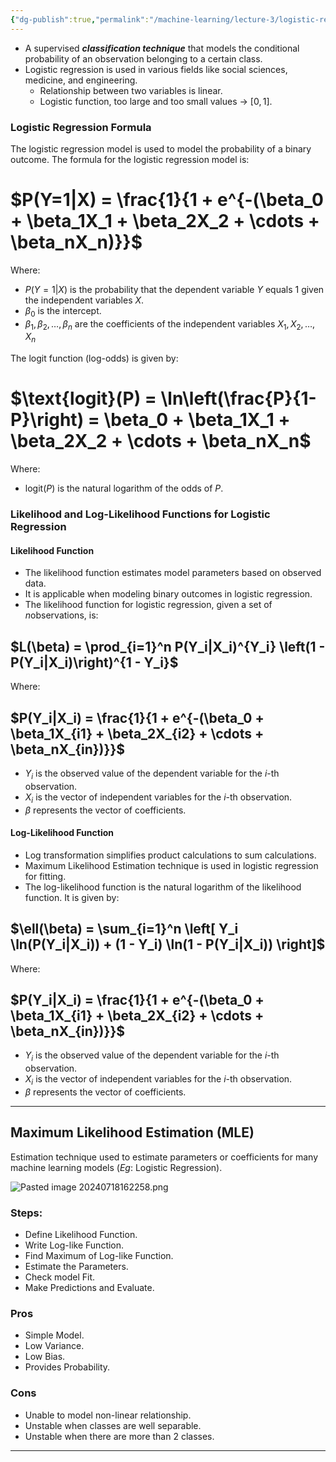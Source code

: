 ```yaml
---
{"dg-publish":true,"permalink":"/machine-learning/lecture-3/logistic-regression/","dgPassFrontmatter":true}
---
```


- A supervised ***classification technique*** that models the conditional probability of an observation belonging to a certain class.
- Logistic regression is used in various fields like social sciences, medicine, and engineering.
	- Relationship between two variables is linear.
	- Logistic function, too large and too small values $\rightarrow$ $[0,1]$.

### Logistic Regression Formula

The logistic regression model is used to model the probability of a binary outcome. The formula for the logistic regression model is:

# $P(Y=1|X) = \frac{1}{1 + e^{-(\beta_0 + \beta_1X_1 + \beta_2X_2 + \cdots + \beta_nX_n)}}$

Where:
- $P(Y=1|X)$ is the probability that the dependent variable $Y$ equals $1$ given the independent variables $X$.
- $\beta_0$ is the intercept.
- $\beta_1, \beta_2, \ldots, \beta_n$ are the coefficients of the independent variables $X_1, X_2, \ldots, X_n$

The logit function (log-odds) is given by:

# $\text{logit}(P) = \ln\left(\frac{P}{1-P}\right) = \beta_0 + \beta_1X_1 + \beta_2X_2 + \cdots + \beta_nX_n$

Where:
- $\text{logit}(P)$ is the natural logarithm of the odds of $P$.

### Likelihood and Log-Likelihood Functions for Logistic Regression

#### Likelihood Function

- The likelihood function estimates model parameters based on observed data.
- It is applicable when modeling binary outcomes in logistic regression.
- The likelihood function for logistic regression, given a set of $n$observations, is:

## $L(\beta) = \prod_{i=1}^n P(Y_i|X_i)^{Y_i} \left(1 - P(Y_i|X_i)\right)^{1 - Y_i}$

Where:
## $P(Y_i|X_i) = \frac{1}{1 + e^{-(\beta_0 + \beta_1X_{i1} + \beta_2X_{i2} + \cdots + \beta_nX_{in})}}$

- $Y_i$ is the observed value of the dependent variable for the $i$-th observation.
- $X_i$ is the vector of independent variables for the $i$-th observation.
- $\beta$ represents the vector of coefficients.

#### Log-Likelihood Function

- Log transformation simplifies product calculations to sum calculations.
- Maximum Likelihood Estimation technique is used in logistic regression for fitting.
- The log-likelihood function is the natural logarithm of the likelihood function. It is given by:

## $\ell(\beta) = \sum_{i=1}^n \left[ Y_i \ln(P(Y_i|X_i)) + (1 - Y_i) \ln(1 - P(Y_i|X_i)) \right]$

Where:
## $P(Y_i|X_i) = \frac{1}{1 + e^{-(\beta_0 + \beta_1X_{i1} + \beta_2X_{i2} + \cdots + \beta_nX_{in})}}$

- $Y_i$ is the observed value of the dependent variable for the $i$-th observation.
- $X_i$ is the vector of independent variables for the $i$-th observation.
- $\beta$ represents the vector of coefficients.
---
## Maximum Likelihood Estimation (MLE)

Estimation technique used to estimate parameters or coefficients for many machine learning models ($Eg:$ Logistic Regression).

![Pasted image 20240718162258.png](/img/user/Machine%20Learning/Lecture%203/Pasted%20image%2020240718162258.png)

### Steps:
- Define Likelihood Function.
- Write Log-like Function.
- Find Maximum of Log-like Function.
- Estimate the Parameters.
- Check model Fit.
- Make Predictions and Evaluate.

### Pros
- Simple Model.
- Low Variance.
- Low Bias.
- Provides Probability.
### Cons
- Unable to model non-linear relationship.
- Unstable when classes are well separable.
- Unstable when there are more than 2 classes.
---